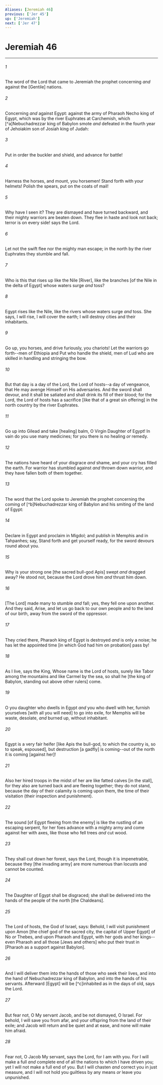 ```yaml
---
Aliases: [Jeremiah 46]
previous: ['Jer 45']
up: ['Jeremiah']
next: ['Jer 47']
---
```

# Jeremiah 46

***














###### 1 






The word of the Lord that came to Jeremiah the prophet concerning _and_ against the [Gentile] nations. 













###### 2 






Concerning _and_ against Egypt: against the army of Pharaoh Necho king of Egypt, which was by the river Euphrates at Carchemish, which [^a]Nebuchadrezzar king of Babylon smote _and_ defeated in the fourth year of Jehoiakim son of Josiah king of Judah: 













###### 3 






Put in order the buckler and shield, and advance for battle! 













###### 4 






Harness the horses, and mount, you horsemen! Stand forth with your helmets! Polish the spears, put on the coats of mail! 













###### 5 






Why have I seen it? They are dismayed and have turned backward, and their mighty warriors are beaten down. They flee in haste and look not back; terror is on every side! says the Lord. 













###### 6 






Let not the swift flee nor the mighty man escape; in the north by the river Euphrates they stumble and fall. 













###### 7 






Who is this that rises up like the Nile [River], like the branches [of the Nile in the delta of Egypt] whose waters surge _and_ toss? 













###### 8 






Egypt rises like the Nile, like the rivers whose waters surge _and_ toss. She says, I will rise, I will cover the earth; I will destroy cities and their inhabitants. 













###### 9 






Go up, you horses, and drive furiously, you chariots! Let the warriors go forth--men of Ethiopia and Put who handle the shield, men of Lud who are skilled in handling and stringing the bow. 













###### 10 






But that day is a day of the Lord, the Lord of hosts--a day of vengeance, that He may avenge Himself on His adversaries. And the sword shall devour, and it shall be satiated and shall drink its fill of their blood; for the Lord, the Lord of hosts has a sacrifice [like that of a great sin offering] in the north country by the river Euphrates. 













###### 11 






Go up into Gilead and take [healing] balm, O Virgin Daughter of Egypt! In vain do you use many medicines; for you there is no healing _or_ remedy. 













###### 12 






The nations have heard of your disgrace _and_ shame, and your cry has filled the earth. For warrior has stumbled against _and_ thrown down warrior, and they have fallen both of them together. 













###### 13 






The word that the Lord spoke to Jeremiah the prophet concerning the coming of [^b]Nebuchadrezzar king of Babylon and his smiting of the land of Egypt: 













###### 14 






Declare in Egypt and proclaim in Migdol; and publish in Memphis and in Tahpanhes; say, Stand forth and get yourself ready, for the sword devours round about you. 













###### 15 






Why is your strong one [the sacred bull-god Apis] swept _and_ dragged away? He stood not, because the Lord drove him _and_ thrust him down. 













###### 16 






[The Lord] made many to stumble _and_ fall; yes, they fell one upon another. And they said, Arise, and let us go back to our own people and to the land of our birth, away from the sword of the oppressor. 













###### 17 






They cried there, Pharaoh king of Egypt is destroyed _and_ is only a noise; he has let the appointed time [in which God had him on probation] pass by! 













###### 18 






As I live, says the King, Whose name is the Lord of hosts, surely like Tabor among the mountains and like Carmel by the sea, so shall he [the king of Babylon, standing out above other rulers] come. 













###### 19 






O you daughter who dwells in Egypt _and_ you who dwell with her, furnish yourselves [with all you will need] to go into exile, for Memphis will be waste, desolate, _and_ burned up, without inhabitant. 













###### 20 






Egypt is a very fair heifer [like Apis the bull-god, to which the country is, so to speak, espoused], but destruction [a gadfly] is coming--out of the north it is coming [against her]! 













###### 21 






Also her hired troops in the midst of her are like fatted calves [in the stall], for they also are turned back and are fleeing together; they do not stand, because the day of their calamity is coming upon them, the time of their visitation (their inspection and punishment). 













###### 22 






The sound [of Egypt fleeing from the enemy] is like the rustling of an escaping serpent, for her foes advance with a mighty army and come against her with axes, like those who fell trees _and_ cut wood. 













###### 23 






They shall cut down her forest, says the Lord, though it is impenetrable, because they [the invading army] are more numerous than locusts and cannot be counted. 













###### 24 






The Daughter of Egypt shall be disgraced; she shall be delivered into the hands of the people of the north [the Chaldeans]. 













###### 25 






The Lord of hosts, the God of Israel, says: Behold, I will visit punishment upon Amon [the chief god of the sacred city, the capital of Upper Egypt] of No _or_ Thebes, and upon Pharaoh and Egypt, with her gods and her kings--even Pharaoh and all those [Jews and others] who put their trust in [Pharaoh as a support against Babylon]. 













###### 26 






And I will deliver them into the hands of those who seek their lives, and into the hand of Nebuchadrezzar king of Babylon, and into the hands of his servants. Afterward [Egypt] will be [^c]inhabited as in the days of old, says the Lord. 













###### 27 






But fear not, O My servant Jacob, and be not dismayed, O Israel. For behold, I will save you from afar, and your offspring from the land of their exile; and Jacob will return and be quiet and at ease, and none will make him afraid. 













###### 28 






Fear not, O Jacob My servant, says the Lord, for I am with you. For I will make a full _and_ complete end of all the nations to which I have driven you; yet I will not make a full end of you. But I will chasten _and_ correct you in just measure, and I will not hold you guiltless by any means _or_ leave you unpunished.
